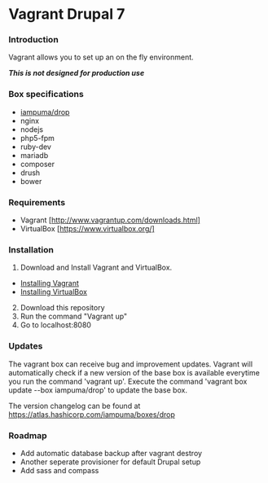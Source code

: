 # Vagrant Drupal 7

### Introduction
Vagrant allows you to set up an on the fly environment.

***This is not designed for production use***

### Box specifications

* [iampuma/drop](https://atlas.hashicorp.com/iampuma/boxes/drop)
* nginx
* nodejs
* php5-fpm
* ruby-dev
* mariadb
* composer
* drush
* bower

### Requirements
* Vagrant [http://www.vagrantup.com/downloads.html]
* VirtualBox [https://www.virtualbox.org/]

### Installation
1. Download and Install Vagrant and VirtualBox.
  * [Installing Vagrant](https://docs.vagrantup.com/v2/installation/)
  * [Installing VirtualBox](https://www.virtualbox.org/manual/ch02.html)
2. Download this repository
3. Run the command "Vagrant up"
4. Go to localhost:8080

### Updates
The vagrant box can receive bug and improvement updates. Vagrant will automatically check if a new version of the base box is available everytime you run the command 'vagrant up'. Execute the command 'vagrant box update --box iampuma/drop' to update the base box.

The version changelog can be found at https://atlas.hashicorp.com/iampuma/boxes/drop

### Roadmap

* Add automatic database backup after vagrant destroy
* Another seperate provisioner for default Drupal setup
* Add sass and compass
